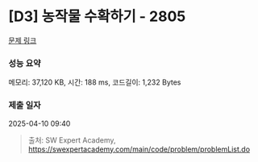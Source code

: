 # [D3] 농작물 수확하기 - 2805 

[문제 링크](https://swexpertacademy.com/main/code/problem/problemDetail.do?contestProbId=AV7GLXqKAWYDFAXB) 

### 성능 요약

메모리: 37,120 KB, 시간: 188 ms, 코드길이: 1,232 Bytes

### 제출 일자

2025-04-10 09:40



> 출처: SW Expert Academy, https://swexpertacademy.com/main/code/problem/problemList.do